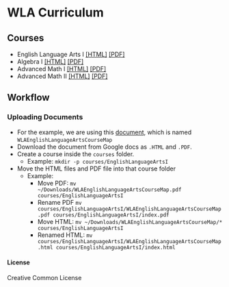 # WLA Curriculum

## Courses
- English Language Arts I [\[HTML\]](https://stemlyorg.github.io/curriculum/courses/EnglishLanguageArtsI/) [\[PDF\]](https://stemlyorg.github.io/curriculum/courses/EnglishLanguageArtsI/index.pdf)
- Algebra I [\[HTML\]](https://stemlyorg.github.io/curriculum/courses/AlgebraI/) [\[PDF\]](https://stemlyorg.github.io/curriculum/courses/AlgebraI/index.pdf)
- Advanced Math I [\[HTML\]](https://stemlyorg.github.io/curriculum/courses/AdvancedMathI/) [\[PDF\]](https://stemlyorg.github.io/curriculum/courses/AdvancedMathI/index.pdf)
- Advanced Math II [\[HTML\]](https://stemlyorg.github.io/curriculum/courses/AdvancedMathII/) [\[PDF\]](https://stemlyorg.github.io/curriculum/courses/AdvancedMathII/index.pdf)

## Workflow

### Uploading Documents

- For the example, we are using this [document](https://docs.google.com/document/d/1c1XubX4diXcQmJHfrPOZzlITQ9MZR8dclSo_v7J-JAw/edit?usp=sharing), which is named `WLAEnglishLanguageArtsCourseMap`
- Download the document from Google docs as `.HTML` and `.PDF`.
- Create a course inside the `courses` folder.
  - Example: `mkdir -p courses/EnglishLanguageArtsI` 
- Move the HTML files and PDF file into that course folder
  - Example:
    - Move PDF: `mv ~/Downloads/WLAEnglishLanguageArtsCourseMap.pdf courses/EnglishLanguageArtsI`
    - Rename PDF `mv courses/EnglishLanguageArtsI/WLAEnglishLanguageArtsCourseMap.pdf courses/EnglishLanguageArtsI/index.pdf`
    - Move HTML: `mv ~/Downloads/WLAEnglishLanguageArtsCourseMap/* courses/EnglishLanguageArtsI`
    - Renamed HTML: `mv courses/EnglishLanguageArtsI/WLAEnglishLanguageArtsCourseMap.html courses/EnglishLanguageArtsI/index.html`



#### License
Creative Common License
